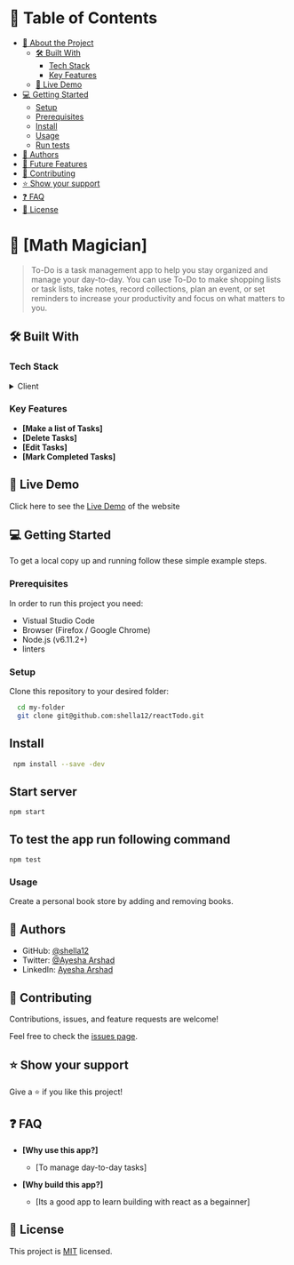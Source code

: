 # 📗 Table of Contents

- [📖 About the Project](#about-project)
  - [🛠 Built With](#built-with)
    - [Tech Stack](#tech-stack)
    - [Key Features](#key-features)
  - [🚀 Live Demo](#live-demo)
- [💻 Getting Started](#getting-started)
  - [Setup](#setup)
  - [Prerequisites](#prerequisites)
  - [Install](#install)
  - [Usage](#usage)
  - [Run tests](#run-tests)
- [👥 Authors](#authors)
- [🔭 Future Features](#future-features)
- [🤝 Contributing](#contributing)
- [⭐️ Show your support](#support)
- [❓ FAQ](#faq)
- [📝 License](#license)

# 📖 [Math Magician] <a name="about-project"></a>

> To-Do is a task management app to help you stay organized and manage your day-to-day. You can use To-Do to make shopping lists or task lists, take notes, record collections, plan an event, or set reminders to increase your productivity and focus on what matters to you.

## 🛠 Built With <a name="built-with"></a>

### Tech Stack <a name="tech-stack"></a>
<details>
  <summary>Client</summary>
  <ul>
    <li><a href="https://reactjs.org/">React.js</a></li>
  </ul>
</details>

### Key Features <a name="key-features"></a>

- **[Make a list of Tasks]**
- **[Delete Tasks]**
- **[Edit Tasks]**
- **[Mark Completed Tasks]**

## 🚀 Live Demo <a name="live-demo"></a>

Click here to see the [Live Demo](https://ibaslogic.github.io/react-todo-project/) of the website 

## 💻 Getting Started <a name="getting-started"></a>

To get a local copy up and running follow these simple example steps.

### Prerequisites

In order to run this project you need:
- Vistual Studio Code
- Browser (Firefox / Google Chrome)
- Node.js (v6.11.2+)
- linters

### Setup

Clone this repository to your desired folder:

```sh
  cd my-folder
  git clone git@github.com:shella12/reactTodo.git
```

## Install

```sh
 npm install --save -dev
```

## Start server

``` npm start ```

## To test the app run following command

``` npm test ```

### Usage

Create a personal book store by adding and removing books.

## 👥 Authors <a name="authors"></a>

- GitHub: [@shella12](https://github.com/shella12)
- Twitter: [@Ayesha Arshad](https://twitter.com/AyeshaA03712974)
- LinkedIn: [Ayesha Arshad](https://www.linkedin.com/in/ayesha-arshad-a690a015a/)

## 🤝 Contributing <a name="contributing"></a>

Contributions, issues, and feature requests are welcome!

Feel free to check the [issues page](../../issues/).

## ⭐️ Show your support <a name="support"></a>

Give a ⭐️ if you like this project!

## ❓ FAQ <a name="faq"></a>

- **[Why use this app?]**

  - [To manage day-to-day tasks]

- **[Why build this app?]**

  - [Its a good app to learn building with react as a begainner]

## 📝 License <a name="license"></a>

This project is [MIT](./LICENSE) licensed.
